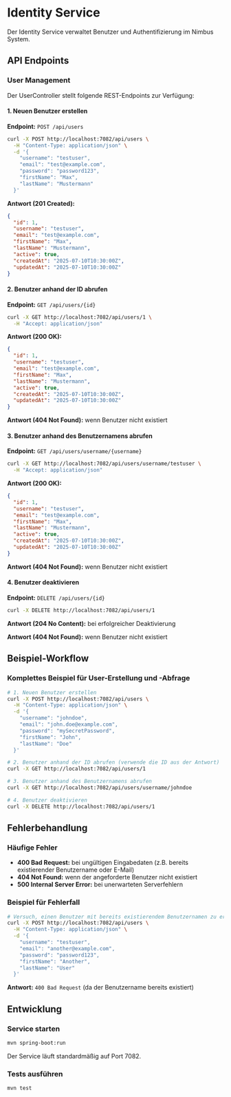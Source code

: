 # Identity Service

Der Identity Service verwaltet Benutzer und Authentifizierung im Nimbus System.

## API Endpoints

### User Management

Der UserController stellt folgende REST-Endpoints zur Verfügung:

#### 1. Neuen Benutzer erstellen

**Endpoint:** `POST /api/users`

```bash
curl -X POST http://localhost:7082/api/users \
  -H "Content-Type: application/json" \
  -d '{
    "username": "testuser",
    "email": "test@example.com",
    "password": "password123",
    "firstName": "Max",
    "lastName": "Mustermann"
  }'
```

**Antwort (201 Created):**
```json
{
  "id": 1,
  "username": "testuser",
  "email": "test@example.com",
  "firstName": "Max",
  "lastName": "Mustermann",
  "active": true,
  "createdAt": "2025-07-10T10:30:00Z",
  "updatedAt": "2025-07-10T10:30:00Z"
}
```

#### 2. Benutzer anhand der ID abrufen

**Endpoint:** `GET /api/users/{id}`

```bash
curl -X GET http://localhost:7082/api/users/1 \
  -H "Accept: application/json"
```

**Antwort (200 OK):**
```json
{
  "id": 1,
  "username": "testuser",
  "email": "test@example.com",
  "firstName": "Max",
  "lastName": "Mustermann",
  "active": true,
  "createdAt": "2025-07-10T10:30:00Z",
  "updatedAt": "2025-07-10T10:30:00Z"
}
```

**Antwort (404 Not Found):** wenn Benutzer nicht existiert

#### 3. Benutzer anhand des Benutzernamens abrufen

**Endpoint:** `GET /api/users/username/{username}`

```bash
curl -X GET http://localhost:7082/api/users/username/testuser \
  -H "Accept: application/json"
```

**Antwort (200 OK):**
```json
{
  "id": 1,
  "username": "testuser",
  "email": "test@example.com",
  "firstName": "Max",
  "lastName": "Mustermann",
  "active": true,
  "createdAt": "2025-07-10T10:30:00Z",
  "updatedAt": "2025-07-10T10:30:00Z"
}
```

**Antwort (404 Not Found):** wenn Benutzer nicht existiert

#### 4. Benutzer deaktivieren

**Endpoint:** `DELETE /api/users/{id}`

```bash
curl -X DELETE http://localhost:7082/api/users/1
```

**Antwort (204 No Content):** bei erfolgreicher Deaktivierung

**Antwort (404 Not Found):** wenn Benutzer nicht existiert

## Beispiel-Workflow

### Komplettes Beispiel für User-Erstellung und -Abfrage

```bash
# 1. Neuen Benutzer erstellen
curl -X POST http://localhost:7082/api/users \
  -H "Content-Type: application/json" \
  -d '{
    "username": "johndoe",
    "email": "john.doe@example.com",
    "password": "mySecretPassword",
    "firstName": "John",
    "lastName": "Doe"
  }'

# 2. Benutzer anhand der ID abrufen (verwende die ID aus der Antwort)
curl -X GET http://localhost:7082/api/users/1

# 3. Benutzer anhand des Benutzernamens abrufen
curl -X GET http://localhost:7082/api/users/username/johndoe

# 4. Benutzer deaktivieren
curl -X DELETE http://localhost:7082/api/users/1
```

## Fehlerbehandlung

### Häufige Fehler

- **400 Bad Request:** bei ungültigen Eingabedaten (z.B. bereits existierender Benutzername oder E-Mail)
- **404 Not Found:** wenn der angeforderte Benutzer nicht existiert
- **500 Internal Server Error:** bei unerwarteten Serverfehlern

### Beispiel für Fehlerfall

```bash
# Versuch, einen Benutzer mit bereits existierendem Benutzernamen zu erstellen
curl -X POST http://localhost:7082/api/users \
  -H "Content-Type: application/json" \
  -d '{
    "username": "testuser",
    "email": "another@example.com",
    "password": "password123",
    "firstName": "Another",
    "lastName": "User"
  }'
```

**Antwort:** `400 Bad Request` (da der Benutzername bereits existiert)

## Entwicklung

### Service starten

```bash
mvn spring-boot:run
```

Der Service läuft standardmäßig auf Port 7082.

### Tests ausführen

```bash
mvn test
```
